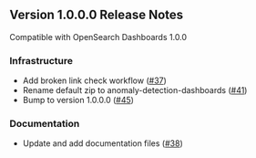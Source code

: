 ## Version 1.0.0.0 Release Notes

Compatible with OpenSearch Dashboards 1.0.0

### Infrastructure

* Add broken link check workflow ([#37](https://github.com/opensearch-project/anomaly-detection-dashboards-plugin/pull/37))
* Rename default zip to anomaly-detection-dashboards ([#41](https://github.com/opensearch-project/anomaly-detection-dashboards-plugin/pull/41))
* Bump to version 1.0.0.0 ([#45](https://github.com/opensearch-project/anomaly-detection-dashboards-plugin/pull/45))

### Documentation

* Update and add documentation files ([#38](https://github.com/opensearch-project/anomaly-detection-dashboards-plugin/pull/38))

